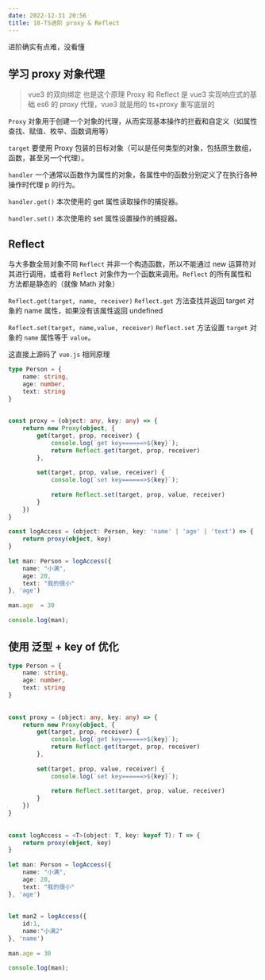```yaml
---
date: 2022-12-31 20:56
title: 18-TS进阶 proxy & Reflect
---
```


进阶确实有点难，没看懂

## 学习 proxy 对象代理

> vue3 的双向绑定 也是这个原理
> Proxy 和 Reflect 是 vue3 实现响应式的基础
> es6 的 proxy 代理，vue3 就是用的 ts+proxy 重写底层的

`Proxy` 对象用于创建一个对象的代理，从而实现基本操作的拦截和自定义（如属性查找、赋值、枚举、函数调用等）

`target`
要使用 Proxy 包装的目标对象（可以是任何类型的对象，包括原生数组，函数，甚至另一个代理）。

`handler`
一个通常以函数作为属性的对象，各属性中的函数分别定义了在执行各种操作时代理 p 的行为。

`handler.get()` 本次使用的 get
属性读取操作的捕捉器。

`handler.set()` 本次使用的 set
属性设置操作的捕捉器。

## Reflect

与大多数全局对象不同 `Reflect` 并非一个构造函数，所以不能通过 new 运算符对其进行调用，或者将 `Reflect` 对象作为一个函数来调用。`Reflect` 的所有属性和方法都是静态的（就像 Math 对象）

`Reflect.get(target, name, receiver)`
`Reflect.get` 方法查找并返回 target 对象的 name 属性，如果没有该属性返回 undefined

`Reflect.set(target, name,value, receiver)`
`Reflect.set` 方法设置 `target` 对象的 `name` 属性等于 `value`。

这直接上源码了 `vue.js` 相同原理
```ts
type Person = {
    name: string,
    age: number,
    text: string
}
 
 
const proxy = (object: any, key: any) => {
    return new Proxy(object, {
        get(target, prop, receiver) {
            console.log(`get key======>${key}`);
            return Reflect.get(target, prop, receiver)
        },
 
        set(target, prop, value, receiver) {
            console.log(`set key======>${key}`);
 
            return Reflect.set(target, prop, value, receiver)
        }
    })
}
 
const logAccess = (object: Person, key: 'name' | 'age' | 'text') => {
    return proxy(object, key)
}
 
let man: Person = logAccess({
    name: "小满",
    age: 20,
    text: "我的很小"
}, 'age')
 
man.age  = 30
 
console.log(man);
```

## 使用 泛型 + key of 优化

```ts
type Person = {
    name: string,
    age: number,
    text: string
}
 
 
const proxy = (object: any, key: any) => {
    return new Proxy(object, {
        get(target, prop, receiver) {
            console.log(`get key======>${key}`);
            return Reflect.get(target, prop, receiver)
        },
 
        set(target, prop, value, receiver) {
            console.log(`set key======>${key}`);
 
            return Reflect.set(target, prop, value, receiver)
        }
    })
}
 
 
const logAccess = <T>(object: T, key: keyof T): T => {
    return proxy(object, key)
}
 
let man: Person = logAccess({
    name: "小满",
    age: 20,
    text: "我的很小"
}, 'age')
 
 
let man2 = logAccess({
    id:1,
    name:"小满2"
}, 'name')
 
man.age = 30
 
console.log(man);
```
